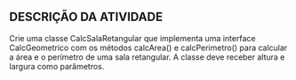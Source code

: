 ## DESCRIÇÃO DA ATIVIDADE

Crie uma classe CalcSalaRetangular que implementa uma interface CalcGeometrico com os métodos calcArea() e calcPerimetro() para calcular a área e o perímetro de uma sala retangular. A classe deve receber altura e largura como parâmetros.

